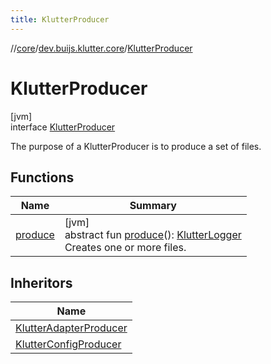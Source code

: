 ```yaml
---
title: KlutterProducer
---
```

//[core](../../../index.html)/[dev.buijs.klutter.core](../index.html)/[KlutterProducer](index.html)



# KlutterProducer



[jvm]\
interface [KlutterProducer](index.html)

The purpose of a KlutterProducer is to produce a set of files.



## Functions


| Name | Summary |
|---|---|
| [produce](produce.html) | [jvm]<br>abstract fun [produce](produce.html)(): [KlutterLogger](../-klutter-logger/index.html)<br>Creates one or more files. |


## Inheritors


| Name |
|---|
| [KlutterAdapterProducer](../../dev.buijs.klutter.core.adapter/-klutter-adapter-producer/index.html) |
| [KlutterConfigProducer](../../dev.buijs.klutter.core.config/-klutter-config-producer/index.html) |


